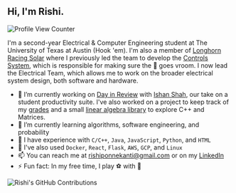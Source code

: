 ## Hi, I'm Rishi.
![Profile View Counter](https://komarev.com/ghpvc/?username=JimothyGreene&color=blue&label=Profile+Views)

I'm a second-year Electrical & Computer Engineering student at The University of Texas at Austin (Hook 'em). I'm also a member of [Longhorn Racing Solar](https://github.com/lhr-solar) where I previously led the team to develop the [Controls System](https://github.com/lhr-solar/Controls), which is responsible for making sure the :car: goes vroom. I now lead the Electrical Team, which allows me to work on the broader electrical system design, both software and hardware.

- 🔭 I’m currently working on [Day in Review](https://github.com/DayInReview/day-in-review) with [Ishan Shah](https://github.com/ishan0102), our take on a student productivity suite. I've also worked on a project to keep track of my [grades](https://github.com/JimothyGreene/report-card) and a small [linear algebra library](https://github.com/JimothyGreene/linear-algebra) to explore C++ and Matrices.
- 🌱 I’m currently learning algorithms, software engineering, and probability
- :book: I have experience with `C/C++`, `Java`, `JavaScript`, `Python`, and `HTML`
- :hammer: I've also used `Docker`, `React`, `Flask`, `AWS`, `GCP`, and `Linux`
- 📫 You can reach me at rishiponnekanti@gmail.com or on my [LinkedIn](https://www.linkedin.com/in/rishiponnekanti/)
- ⚡ Fun fact: In my free time, I play :soccer: with :car:

![Rishi's GitHub Contributions](https://github-readme-stats.vercel.app/api?username=JimothyGreene&show_icons=true&hide_border=true&count_private=true&hide=stars)
